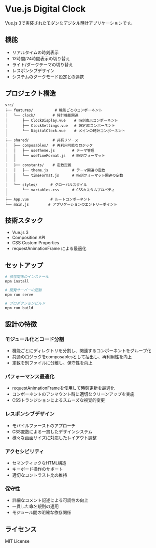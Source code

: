 # Vue.js Digital Clock

Vue.js 3で実装されたモダンなデジタル時計アプリケーションです。

## 機能

- リアルタイムの時刻表示
- 12時間/24時間表示の切り替え
- ライト/ダークテーマの切り替え
- レスポンシブデザイン
- システムのダークモード設定との連携

## プロジェクト構造

```
src/
├── features/          # 機能ごとのコンポーネント
│   └── clock/        # 時計機能関連
│       ├── ClockDisplay.vue    # 時刻表示コンポーネント
│       ├── ClockSettings.vue   # 設定UIコンポーネント
│       └── DigitalClock.vue    # メインの時計コンポーネント
│
├── shared/           # 共有リソース
│   ├── composables/  # 再利用可能なロジック
│   │   ├── useTheme.js        # テーマ管理
│   │   └── useTimeFormat.js   # 時刻フォーマット
│   │
│   ├── constants/    # 定数定義
│   │   ├── theme.js           # テーマ関連の定数
│   │   └── timeFormat.js      # 時刻フォーマット関連の定数
│   │
│   └── styles/      # グローバルスタイル
│       └── variables.css      # CSSカスタムプロパティ
│
├── App.vue          # ルートコンポーネント
└── main.js         # アプリケーションのエントリーポイント
```

## 技術スタック

- Vue.js 3
- Composition API
- CSS Custom Properties
- requestAnimationFrame による最適化

## セットアップ

```bash
# 依存関係のインストール
npm install

# 開発サーバーの起動
npm run serve

# プロダクションビルド
npm run build
```

## 設計の特徴

### モジュール化とコード分割
- 機能ごとにディレクトリを分割し、関連するコンポーネントをグループ化
- 共通のロジックをcomposablesとして抽出し、再利用性を向上
- 定数を別ファイルに分離し、保守性を向上

### パフォーマンス最適化
- requestAnimationFrameを使用して時刻更新を最適化
- コンポーネントのアンマウント時に適切なクリーンアップを実施
- CSSトランジションによるスムーズな視覚的変更

### レスポンシブデザイン
- モバイルファーストのアプローチ
- CSS変数による一貫したデザインシステム
- 様々な画面サイズに対応したレイアウト調整

### アクセシビリティ
- セマンティックなHTML構造
- キーボード操作のサポート
- 適切なコントラスト比の維持

### 保守性
- 詳細なコメント記述による可読性の向上
- 一貫した命名規則の適用
- モジュール間の明確な依存関係

## ライセンス

MIT License
